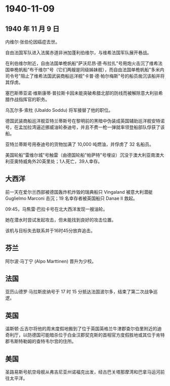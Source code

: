 # 1940-11-09

## 1940 年 11 月 9 日

内维尔·张伯伦因癌症去世。

自由法国军队进入法属赤道非洲加蓬利伯维尔，与维希法国军队展开巷战。

在利伯维尔附近，自由法国单桅帆船"萨沃尼昂·德·布拉扎"号用炮火击沉了维希法国单桅帆船"布干维尔"号（它们两艘是同级姊妹舰），而自由法国单桅帆船"多米内司令号"阻止了维希法国武装商船巡洋舰"卡普·德·帕尔梅斯"号的船员凿沉该船并将其俘虏。

塞巴斯蒂亚诺·维斯康蒂·普拉斯卡因未能突破希腊北部的防线而被解除意大利驻希腊作战指挥官的职务。

乌瓦尔多·索杜 (Ubaldo Soddu) 将军接替了他的职位。

德国武装商船巡洋舰亚特兰蒂斯号在黎明前的黑暗中伪装成英国辅助巡洋舰安特诺号，在孟加拉湾逼近挪威油轮泰迪号，并且不费一枪一弹就率领登船部队俘获了该船。

亚特兰蒂斯号用泰迪号的货物加满了 10,000 吨燃油，并俘虏了 32 名船员。

美国轮船"雷维尔城"号触雷（由德国轮船"帕萨特"号埋设）沉没于澳大利亚南澳大利亚奥特威角外20英里处；1人死亡，39人幸存。

## 大西洋

前一天在爱尔兰西部被德国轰炸机炸毁的瑞典船只 Vingaland 被意大利潜艇
Guglielmo Marconi 击沉；19 名幸存者被英国船只 Danae II 救起。

09:45，马焦雷·巴拉卡号在北大西洋发现一艘油轮。

她在潜水时尝试发起攻击，但未能找到良好的攻击位置。

该机与目标失去联系并于16时45分放弃追击。

## 芬兰

阿尔波·马丁宁 (Alpo Marttinen) 晋升为少校。

## 法国

亚历山德罗·马拉斯皮纳号于 17 时 15
分抵达法国波尔多，结束了第二次战争巡逻。

## 英国

温斯顿·丘吉尔将他的周末度假地搬到了位于英国英格兰牛津郡查尔伯里附近的迪奇利厅，以防德国可能暗杀位于白金汉郡契克斯的首相官方度假胜地或其位于肯特郡韦斯特勒姆的查特韦尔宫的住所。

## 美国

圣路易斯号航空母舰从弗吉尼亚州诺福克出发，经古巴关塔那摩湾和巴拿马运河前往太平洋。

